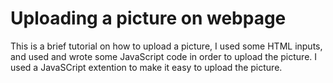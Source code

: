 # Uploading a picture on webpage

This is a brief tutorial on how to upload a picture, I used some HTML inputs, and used and wrote some JavaScript code in order to upload the picture. I used a JavaSCript extention to make it easy to upload the picture.